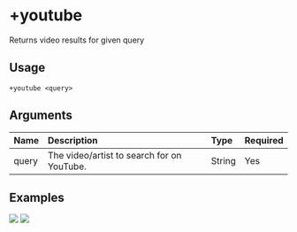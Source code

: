 # +youtube
Returns video results for given query

## Usage
```
+youtube <query>
```

## Arguments
Name | Description | Type | Required
:-- | :-- | :-- | :--
query | The video/artist to search for on YouTube. | String | Yes

## Examples
![](https://user-images.githubusercontent.com/111157596/201959201-20d634c1-13d5-4d7b-a6ef-64760ee0c53f.png)
![](https://user-images.githubusercontent.com/111157596/201959212-446fcf6c-947c-4c4c-a630-3904fcdc1fb8.png)
